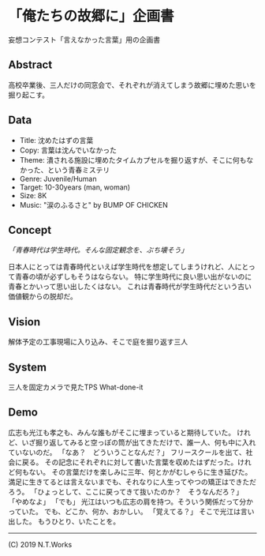 # 「俺たちの故郷に」企画書

妄想コンテスト「言えなかった言葉」用の企画書

## Abstract

高校卒業後、三人だけの同窓会で、それぞれが消えてしまう故郷に埋めた思いを掘り起こす。

## Data

- Title: 沈めたはずの言葉
- Copy: 言葉は沈んでいなかった
- Theme: 潰される施設に埋めたタイムカプセルを掘り返すが、そこに何もなかった、という青春ミステリ
- Genre: Juvenile/Human
- Target: 10-30years (man, woman)
- Size: 8K
- Music: "涙のふるさと" by BUMP OF CHICKEN

## Concept

_「青春時代は学生時代。そんな固定観念を、ぶち壊そう」_

日本人にとっては青春時代といえば学生時代を想定してしまうけれど、人にとって青春の頃が必ずしもそうはならない。
特に学生時代に良い思い出がないのに青春とかいって思い出したくはない。
これは青春時代が学生時代だという古い価値観からの脱却だ。

## Vision

解体予定の工事現場に入り込み、そこで庭を掘り返す三人

## System

三人を固定カメラで見たTPS
What-done-it

## Demo

広志も光江も孝之も、みんな誰もがそこに埋まっていると期待していた。
けれど、いざ掘り返してみると空っぽの筒が出てきただけで、誰一人、何も中に入れていないのだ。
「なあ？　どういうことなんだ？」
フリースクールを出て、社会に戻る。
その記念にそれぞれに対して書いた言葉を収めたはずだった。けれど何もない。
その言葉だけを楽しみに三年、何とかがむしゃらに生き延びた。
満足に生きてるとは言えないまでも、それなりに人生ってやつの矯正はできただろう。
「ひょっとして、ここに戻ってきて抜いたのか？　そうなんだろ？」
「やめなよ」
「でも」
光江はいつも広志の肩を持つ。そういう関係だって分かっていた。
でも、どこか、何か、おかしい。
「覚えてる？」
そこで光江は言い出した。
もうひとり、いたことを。

---
(C) 2019 N.T.Works
